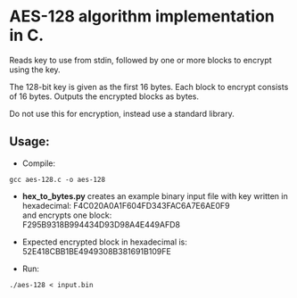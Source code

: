 # AES-128 algorithm implementation in C.

Reads key to use from stdin, followed by one or more blocks to encrypt using the key.

The 128-bit key is given as the first 16 bytes. Each block to encrypt consists of 16 bytes. Outputs the encrypted blocks as bytes.

Do not use this for encryption, instead use a standard library.

## Usage:

- Compile:

```
gcc aes-128.c -o aes-128
```

- <strong>hex_to_bytes.py</strong> creates an example binary input file with key written in hexadecimal:
F4C020A0A1F604FD343FAC6A7E6AE0F9 <br>
and encrypts one block: <br>
F295B9318B994434D93D98A4E449AFD8

- Expected encrypted block in hexadecimal is: <br>
52E418CBB1BE4949308B381691B109FE

- Run:

```
./aes-128 < input.bin
```

